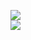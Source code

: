 [![](https://img.shields.io/badge/Made%20With-Github%20Spray-lightgrey.svg?style=for-the-badge&logo=github)](https://github.com/Annihil/github-spray#27604)  
[![](https://i.imgur.com/2DrTn0Z.gif)](https://github.com/Annihil/github-spray)